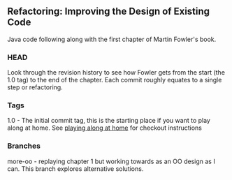 ## Refactoring: Improving the Design of Existing Code

Java code following along with the first chapter of Martin Fowler's book. 

### HEAD
Look through the revision history to see how Fowler gets from the start (the 1.0 tag) to the end of the chapter. Each commit roughly equates to a single step or refactoring.

### Tags
1.0 - The initial commit tag, this is the starting place if you want to play along at home. 
See [playing along at home](blob/master/play_along.md) for checkout instructions

### Branches
more-oo - replaying chapter 1 but working towards as an OO design as I can. This branch explores alternative solutions. 